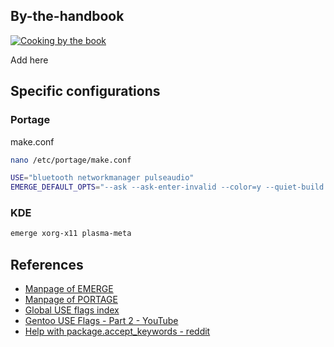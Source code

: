 ## By-the-handbook

[![Cooking by the book](https://i.ytimg.com/vi/2PNeNGd50pk/maxresdefault.jpg)](https://www.youtube.com/watch?v=K5tVbVu9Mkg)

Add here

## Specific configurations

### Portage

make.conf
```bash
nano /etc/portage/make.conf

USE="bluetooth networkmanager pulseaudio"
EMERGE_DEFAULT_OPTS="--ask --ask-enter-invalid --color=y --quiet-build --verbose"
```


### KDE
```bash
emerge xorg-x11 plasma-meta
```

## References

+ [Manpage of EMERGE](https://dev.gentoo.org/~zmedico/portage/doc/man/emerge.1.html)
+ [Manpage of PORTAGE](https://dev.gentoo.org/~zmedico/portage/doc/man/portage.5.html)
+ [Global USE flags index](https://packages.gentoo.org/useflags/global)
+ [Gentoo USE Flags - Part 2 - YouTube](https://www.youtube.com/watch?v=IG_paP7NXYI)
+ [Help with package.accept_keywords - reddit](https://removeddit.com/r/Gentoo/comments/ndsoy5/help_with_packageaccept_keywords/)
